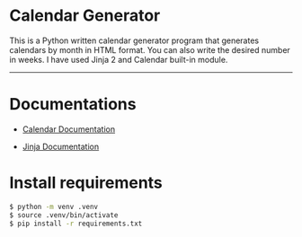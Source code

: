 # Calendar Generator

This is a Python written calendar generator program that generates calendars by month in HTML format. You can also write the desired number in weeks. I have used Jinja 2 and Calendar built-in module. 


---

# Documentations

- [Calendar Documentation](https://docs.python.org/3/library/calendar.html)
  
- [Jinja Documentation](https://jinja.palletsprojects.com/en/3.0.x/)

# Install requirements

```bash
$ python -m venv .venv
$ source .venv/bin/activate
$ pip install -r requirements.txt
```
